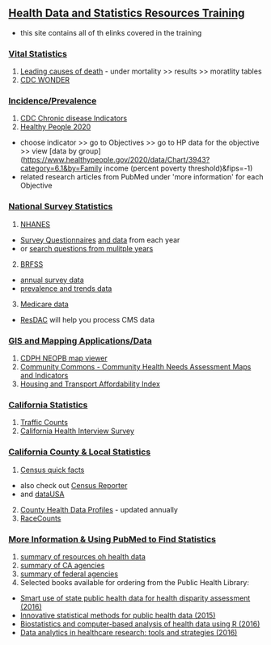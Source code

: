 ## [Health Data and Statistics Resources Training](http://www.lib.berkeley.edu/PUBL/cdph/cdph_stats.html) 
- this site contains all of th elinks covered in the training

### [Vital Statistics](http://www.lib.berkeley.edu/PUBL/cdph/cdph_stats.html#Vital)
1. [Leading causes of death](https://www.cdc.gov/nchs/nvss/mortality/lcwk1.htm) - under mortality >> results >> moratlity tables 
2. [CDC WONDER](http://wonder.cdc.gov/)

### [Incidence/Prevalence](http://www.lib.berkeley.edu/PUBL/cdph/cdph_stats.html#I/P)
1. [CDC Chronic disease Indicators](https://www.cdc.gov/cdi/)
2. [Healthy People 2020](https://www.healthypeople.gov/2020/topics-objectives)
- choose indicator >> go to Objectives >> go to HP data for the objective >> view [data by group](https://www.healthypeople.gov/2020/data/Chart/3943?category=6.1&by=Family income (percent poverty threshold)&fips=-1)
- related research articles from PubMed under 'more information' for each Objective

### [National Survey Statistics](http://www.lib.berkeley.edu/PUBL/cdph/cdph_stats.html#Natl)
1. [NHANES](http://www.cdc.gov/nchs/nhanes.htm)
- [Survey Questionnaires](https://wwwn.cdc.gov/nchs/nhanes/continuousnhanes/questionnaires.aspx?BeginYear=2013) [and data](https://wwwn.cdc.gov/nchs/nhanes/search/datapage.aspx?Component=Questionnaire&CycleBeginYear=2013) from each year
- or [search questions from mulitple years](https://wwwn.cdc.gov/nchs/nhanes/search/default.aspx)
2. [BRFSS](http://www.cdc.gov/brfss/)
- [annual survey data](https://www.cdc.gov/brfss/annual_data/annual_2016.html)
- [prevalence and trends data](https://www.cdc.gov/brfss/brfssprevalence/index.html)
3. [Medicare data](https://www.cms.gov/Research-Statistics-Data-and-Systems/Research/MCBS/index.html)
- [ResDAC](https://www.resdac.org/) will help you process CMS data

### [GIS and Mapping Applications/Data](http://www.lib.berkeley.edu/PUBL/cdph/cdph_stats.html#GIS)
1. [CDPH NEOPB map viewer](http://gis.cdph.ca.gov/NEOPBGIS/)
2. [Community Commons - Community Health Needs Assessment Maps and Indicators](https://assessment.communitycommons.org/CHNA/MapGallery.aspx)
3. [Housing and Transport Affordability Index](https://www.cnt.org/tools/housing-and-transportation-affordability-index)

### [California Statistics](http://www.lib.berkeley.edu/PUBL/cdph/cdph_stats.html#Cali)
1. [Traffic Counts](http://www.dot.ca.gov/trafficops/census/)
2. [California Health Interview Survey](http://healthpolicy.ucla.edu/chis/Pages/default.aspx)


### [California County & Local Statistics](http://www.lib.berkeley.edu/PUBL/cdph/cdph_stats.html#County)
1. [Census quick facts](https://www.census.gov/quickfacts/fact/table/US/PST045216)
- also check out [Census Reporter](https://censusreporter.org/)
- and [dataUSA](https://datausa.io/)
2. [County Health Data Profiles](https://www.cdph.ca.gov/Programs/CHSI/Pages/County-Health-Status-Profiles.aspx) - updated annually
3. [RaceCounts](http://www.racecounts.org/)

### [More Information & Using PubMed to Find Statistics](http://www.lib.berkeley.edu/PUBL/cdph/cdph_stats.html#More)
1. [summary of resources oh health data](http://guides.lib.berkeley.edu/publichealth/healthstatistics)
2. [summary of CA agencies](http://guides.lib.berkeley.edu/c.php?g=439302&p=3175722)
3. [summary of federal agencies](http://guides.lib.berkeley.edu/publichealth/federal)
4. Selected books available for ordering from the Public Health Library: 
- [Smart use of state public health data for health disparity assessment (2016)](http://oskicat.berkeley.edu/record=b23386009~S1)
- [Innovative statistical methods for public health data (2015)](http://oskicat.berkeley.edu/record=b23133752~S1)
- [Biostatistics and computer-based analysis of health data using R (2016)](http://oskicat.berkeley.edu/record=b23441938~S1)
- [Data analytics in healthcare research: tools and strategies (2016)](http://oskicat.berkeley.edu/record=b23322344~S1)
